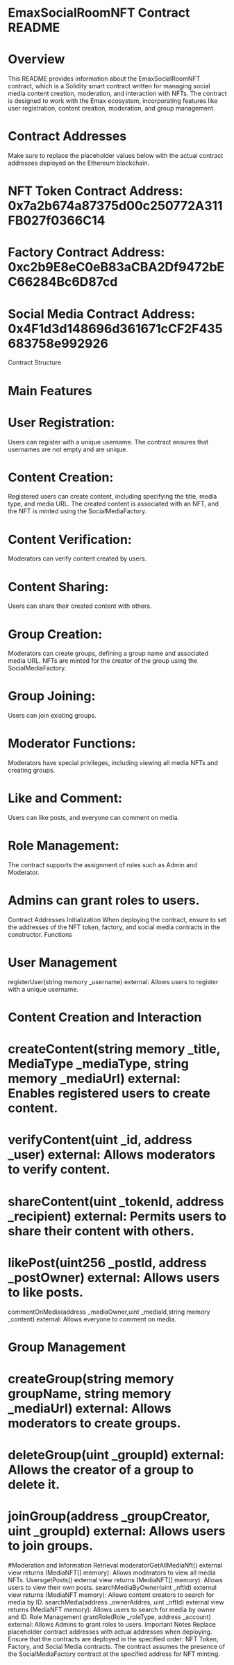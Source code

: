 
# EmaxSocialRoomNFT Contract README
# Overview
This README provides information about the EmaxSocialRoomNFT contract, which is a Solidity smart contract written for managing social media content creation, moderation, and interaction with NFTs. The contract is designed to work with the Emax ecosystem, incorporating features like user registration, content creation, moderation, and group management.

# Contract Addresses
Make sure to replace the placeholder values below with the actual contract addresses deployed on the Ethereum blockchain.

# NFT Token Contract Address: 0x7a2b674a87375d00c250772A311FB027f0366C14
# Factory Contract Address: 0xc2b9E8eC0eB83aCBA2Df9472bEC66284Bc6D87cd
# Social Media Contract Address: 0x4F1d3d148696d361671cCF2F435683758e992926
Contract Structure
# Main Features
# User Registration:

Users can register with a unique username.
The contract ensures that usernames are not empty and are unique.
# Content Creation:

Registered users can create content, including specifying the title, media type, and media URL.
The created content is associated with an NFT, and the NFT is minted using the SocialMediaFactory.
# Content Verification:

Moderators can verify content created by users.
# Content Sharing:

Users can share their created content with others.
# Group Creation:

Moderators can create groups, defining a group name and associated media URL.
NFTs are minted for the creator of the group using the SocialMediaFactory.
# Group Joining:

Users can join existing groups.
# Moderator Functions:

Moderators have special privileges, including viewing all media NFTs and creating groups.
# Like and Comment:

Users can like posts, and everyone can comment on media.
# Role Management:

The contract supports the assignment of roles such as Admin and Moderator.
# Admins can grant roles to users.
Contract Addresses Initialization
When deploying the contract, ensure to set the addresses of the NFT token, factory, and social media contracts in the constructor.
Functions
# User Management
registerUser(string memory _username) external: Allows users to register with a unique username.
# Content Creation and Interaction
# createContent(string memory _title, MediaType _mediaType, string memory _mediaUrl) external: Enables registered users to create content.
# verifyContent(uint _id, address _user) external: Allows moderators to verify content.
# shareContent(uint _tokenId, address _recipient) external: Permits users to share their content with others.
# likePost(uint256 _postId, address _postOwner) external: Allows users to like posts.
commentOnMedia(address _mediaOwner,uint _mediaId,string memory _content) external: Allows everyone to comment on media.
# Group Management
# createGroup(string memory groupName, string memory _mediaUrl) external: Allows moderators to create groups.
# deleteGroup(uint _groupId) external: Allows the creator of a group to delete it.
# joinGroup(address _groupCreator, uint _groupId) external: Allows users to join groups.
#Moderation and Information Retrieval
moderatorGetAllMediaNft() external view returns (MediaNFT[] memory): Allows moderators to view all media NFTs.
UsersgetPosts() external view returns (MediaNFT[] memory): Allows users to view their own posts.
searchMediaByOwner(uint _nftId) external view returns (MediaNFT memory): Allows content creators to search for media by ID.
searchMedia(address _ownerAddres, uint _nftId) external view returns (MediaNFT memory): Allows users to search for media by owner and ID.
Role Management
grantRole(Role _roleType, address _account) external: Allows Admins to grant roles to users.
Important Notes
Replace placeholder contract addresses with actual addresses when deploying.
Ensure that the contracts are deployed in the specified order: NFT Token, Factory, and Social Media contracts.
The contract assumes the presence of the SocialMediaFactory contract at the specified address for NFT minting.
